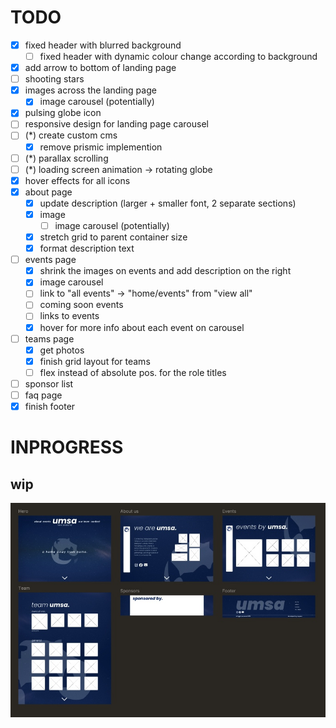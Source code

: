 # TODO
- [x] fixed header with blurred background
  - [ ] fixed header with dynamic colour change according to background
- [x] add arrow to bottom of landing page
- [ ] shooting stars
- [x] images across the landing page
  - [x] image carousel (potentially)
- [x] pulsing globe icon
- [ ] responsive design for landing page carousel
- [ ] (*) create custom cms
  - [x] remove prismic implemention
- [ ] (*) parallax scrolling
- [ ] (*) loading screen animation -> rotating globe
- [x] hover effects for all icons
- [x] about page
  - [x] update description (larger + smaller font, 2 separate sections)
  - [x] image 
    - [ ] image carousel (potentially)
  - [x] stretch grid to parent container size
  - [x] format description text
- [ ] events page
  - [x] shrink the images on events and add description on the right
  - [x] image carousel
  - [ ] link to "all events" -> "home/events" from "view all"
  - [ ] coming soon events 
  - [ ] links to events
  - [x] hover for more info about each event on carousel
- [ ] teams page
  - [x] get photos
  - [x] finish grid layout for teams
  - [ ] flex instead of absolute pos. for the role titles
- [ ] sponsor list
- [ ] faq page
- [x] finish footer

# INPROGRESS

## wip

![umsa wip](umsa-wip.jpg)
